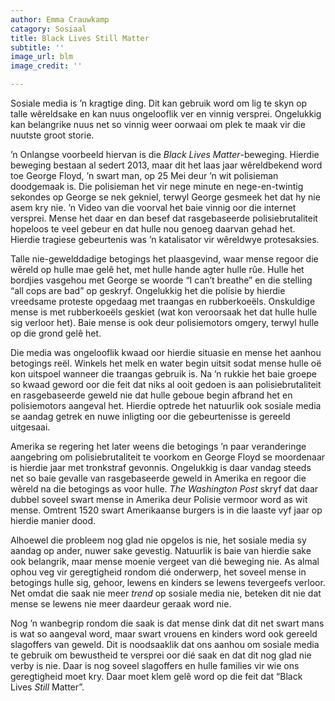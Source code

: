 ```yaml
---
author: Emma Crauwkamp
catagory: Sosiaal
title: Black Lives Still Matter
subtitle: ''
image_url: blm
image_credit: ''

---
```

Sosiale media is ’n kragtige ding. Dit kan gebruik word om lig te skyn op talle wêreldsake en kan nuus ongelooflik ver en vinnig versprei. Ongelukkig kan belangrike nuus net so vinnig weer oorwaai om plek te maak vir die nuutste groot storie.

’n Onlangse voorbeeld hiervan is die _Black Lives Matter_-beweging. Hierdie beweging bestaan al sedert 2013, maar dit het laas jaar wêreldbekend word toe George Floyd, ’n swart man, op 25 Mei deur ’n wit polisieman doodgemaak is. Die polisieman het vir nege minute en nege-en-twintig sekondes op George se nek gekniel, terwyl George gesmeek het dat hy nie asem kry nie. ’n Video van die voorval het baie vinnig oor die internet versprei. Mense het daar en dan besef dat rasgebaseerde polisiebrutaliteit hopeloos te veel gebeur en dat hulle nou genoeg daarvan gehad het. Hierdie tragiese gebeurtenis was ’n katalisator vir wêreldwye protesaksies.

Talle nie-gewelddadige betogings het plaasgevind, waar mense regoor die wêreld op hulle mae gelê het, met hulle hande agter hulle rûe. Hulle het bordjies vasgehou met George se woorde “I can’t breathe” en die stelling “all cops are bad” op geskryf. Ongelukkig het die polisie by hierdie vreedsame proteste opgedaag met traangas en rubberkoeëls. Onskuldige mense is met rubberkoeëls geskiet (wat kon veroorsaak het dat hulle hulle sig verloor het). Baie mense is ook deur polisiemotors omgery, terwyl hulle op die grond gelê het.

Die media was ongelooflik kwaad oor hierdie situasie en mense het aanhou betogings reël. Winkels het melk en water begin uitsit sodat mense hulle oë kon uitspoel wanneer die traangas gebruik is. Na ’n rukkie het baie groepe so kwaad geword oor die feit dat niks al ooit gedoen is aan polisiebrutaliteit en rasgebaseerde geweld nie dat hulle geboue begin afbrand het en polisiemotors aangeval het. Hierdie optrede het natuurlik ook sosiale media se aandag getrek en nuwe inligting oor die gebeurtenisse is gereeld uitgesaai.

Amerika se regering het later weens die betogings ’n paar veranderinge aangebring om polisiebrutaliteit te voorkom en George Floyd se moordenaar is hierdie jaar met tronkstraf gevonnis. Ongelukkig is daar vandag steeds net so baie gevalle van rasgebaseerde geweld in Amerika en regoor die wêreld na die betogings as voor hulle. _The Washington Post_ skryf dat daar dubbel soveel swart mense in Amerika deur Polisie vermoor word as wit mense. Omtrent 1520 swart Amerikaanse burgers is in die laaste vyf jaar op hierdie manier dood.

Alhoewel die probleem nog glad nie opgelos is nie, het sosiale media sy aandag op ander, nuwer sake gevestig. Natuurlik is baie van hierdie sake ook belangrik, maar mense moenie vergeet van dié beweging nie. As almal ophou veg vir geregtigheid rondom dié onderwerp, het soveel mense in betogings hulle sig, gehoor, lewens en kinders se lewens tevergeefs verloor. Net omdat die saak nie meer _trend_ op sosiale media nie, beteken dit nie dat mense se lewens nie meer daardeur geraak word nie.

Nog ’n wanbegrip rondom die saak is dat mense dink dat dit net swart mans is wat so aangeval word, maar swart vrouens en kinders word ook gereeld slagoffers van geweld. Dit is noodsaaklik dat ons aanhou om sosiale media te gebruik om bewustheid te versprei oor dié saak en dat dit nog glad nie verby is nie. Daar is nog soveel slagoffers en hulle families vir wie ons geregtigheid moet kry. Daar moet klem gelê word op die feit dat “Black Lives _Still_ Matter”.